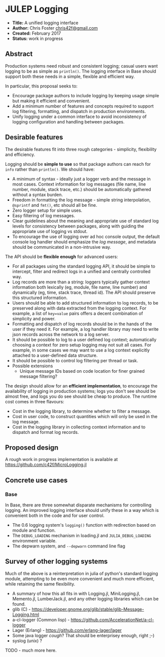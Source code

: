 # JULEP Logging

- **Title:** A unified logging interface
- **Author:** Chris Foster <chris42f@gmail.com>
- **Created:** February 2017
- **Status:** work in progress

## Abstract

Production systems need robust and consistent logging; casual users want logging
to be as simple as `println()`.  The logging interface in Base should support
both these needs in a simple, flexible and efficient way.

In particular, this proposal seeks to:
* Encourage package authors to include logging by keeping usage simple but
  making it efficient and convenient.
* Add a minimum number of features and concepts required to support log
  filtering, formatting, and dispatch in production environments.
* Unify logging under a common interface to avoid inconsistency of logging
  configuration and handling between packages.

## Desirable features

The desirable features fit into three rough categories - simplicity, flexibility
and efficiency.

Logging should be **simple to use** so that package authors can reach for `info`
rather than `println()`.  We should have:

* A minimum of syntax - ideally just a logger verb and the message in most
  cases.  Context information for log messages (file name, line number, module,
  stack trace, etc.) should be automatically gathered without a syntax burden.
* Freedom in formatting the log message - simple string interpolation,
  `@sprintf` and `fmt()`, etc should all be fine.
* Zero logger setup for simple uses.
* Easy filtering of log messages.
* Clear guidelines about the meaning and appropriate use of standard log levels
  for consistency between packages, along with guiding the appropriate use of
  logging vs stdout.
* To encourage the use of logging over ad hoc console output, the default
  console log handler should emphasize the *log message*, and metadata should be
  communicated in a non-intrusive way.


The API should be **flexible enough** for advanced users:

* For all packages using the standard logging API, it should be simple to
  intercept, filter and redirect logs in a unified and centrally controlled way.
* Log records are more than a string: loggers typically gather context
  information both lexically (eg, module, file name, line number) and
  dynamically (eg, time, stack trace, thread id).  The API should preserve this
  structured information.
* Users should be able to add structured information to log records, to be
  preserved along with data extracted from the logging context. For example, a
  list of `key=value` pairs offers a decent combination of simplicity and power.
* Formatting and dispatch of log records should be in the hands of the user if
  they need it. For example, a log handler library may need to write json
  records across the network to a log server.
* It should be possible to log to a user defined log context; automatically
  choosing a context for zero setup logging may not suit all cases.  For
  example, in some cases we may want to use a log context explicitly attached to
  a user-defined data structure.
* It should be possible to control log filtering per thread or task.
* Possible extensions
    * Unique message IDs based on code location for finer grained message
      filtering?

The design should allow for an **efficient implementation**, to encourage
the availability of logging in production systems; logs you don't see should be
almost free, and logs you do see should be cheap to produce. The runtime cost
comes in three flavours:

* Cost in the logging library, to determine whether to filter a message.
* Cost in user code, to construct quantities which will only be used in the
  log message.
* Cost in the logging library in collecting context information and
  to dispatch and format log records.


## Proposed design

A rough work in progress implementation is available at
https://github.com/c42f/MicroLogging.jl


## Concrete use cases

### Base

In Base, there are three somewhat disparate mechanisms for controlling logging.
An improved logging interface should unify these in a way which is convenient
both in the code and for user control.

* The 0.6 logging system's `logging()` function with redirection based on module
  and function.
* The `DEBUG_LOADING` mechanism in loading.jl and `JULIA_DEBUG_LOADING`
  environment variable.
* The depwarn system, and `--depwarn` command line flag


## Survey of other logging systems

Much of the above is a reinterpretation in julia of python's standard logging
module, attempting to be even more convenient and much more efficient, while
retaining the same flexibility.

* A summary of how this all fits in with Logging.jl, MiniLogging.jl, Memento.jl,
  LumberJack.jl, and any other logging libraries which can be found.
* glib (C) - https://developer.gnome.org/glib/stable/glib-Message-Logging.html
* a-cl-logger (Common lisp) - https://github.com/AccelerationNet/a-cl-logger
* Lager (Erlang) - https://github.com/erlang-lager/lager
* Some java logger *cough*?  That should be enterprisey enough, right ;-)
* syslog (unix) ?

TODO - much more here.

